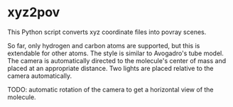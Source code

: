 # xyz2pov

This Python script converts xyz coordinate files into povray scenes.

So far, only hydrogen and carbon atoms are supported, but this is extendable for
other atoms. The style is similar to Avogadro's tube model.
The camera is automatically directed to the molecule's center of mass and placed
at an appropriate distance. Two lights are placed relative to the camera
automatically.

TODO: automatic rotation of the camera to get a horizontal view of the
molecule.
